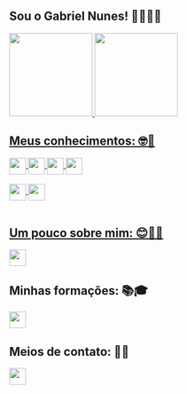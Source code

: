 ## Sou o Gabriel Nunes! 👩🏻‍💻📱

<div align="">
<a href="https://www.linkedin.com/in/nunes1909/">
<img height="150em" src="https://github-readme-stats.vercel.app/api?username=nunes1909&show_icons=true&theme=aura&include_all_commits=true&count_private=true"/>
<img height="150em" src="https://github-readme-stats.vercel.app/api/top-langs/?username=nunes1909&layout=compact&langs_count=3&theme=aura"/>

<!--   ![Snake animation](https://github.com/nunes1909/nunes1909/blob/output/github-contribution-grid-snake.svg) -->
</div> 

## Meus conhecimentos: 🤓💭
<div align="">  
<div>
  <img align="center" height="30" src="https://img.shields.io/badge/Kotlin-8a2be2?&style=flat&logo=kotlin&logoColor=white">
  <img align="center" height="30" src="https://img.shields.io/badge/Java-ED8B00?style=flat&logo=CoffeeScript&logoColor=white">
  <img align="center" height="30" src="https://img.shields.io/badge/Flutter-00B9F0?style=flat&logo=flutter&logoColor=white">
  <img align="center" height="30" src="https://img.shields.io/badge/Dart-013264?style=flat&logo=dart&logoColor=white">
</div><br>

<div>
  <img align="center" height="30" src="https://img.shields.io/badge/Kotlin%20Spring%20Boot-993399?style=flat&logo=spring&logoColor=white">
  <img align="center" height="30" src="https://img.shields.io/badge/Go-0078D6?style=flat&logo=GoLand&logoColor=white">
</div>

<!--
<div style="display: inline_block">
  <img align="center" height="30" src="https://img.shields.io/badge/PostgreSQL-316192?style=flat&logo=postgresql&logoColor=white">
  <img align="center" height="30" src="https://img.shields.io/badge/Oracle-ab212e?style=flat&logo=oracle&logoColor=white">
  <img align="center" height="30" src="https://img.shields.io/badge/MySQL-00000F?style=flat&logo=mysql&logoColor=white">    
</div>

<div style="display: inline_block"><br>
  <img align="center" height="30" src="https://img.shields.io/badge/Android-3DDC84?style=flat&logo=android&logoColor=white">
  <img align="center" height="30" src="https://img.shields.io/badge/Windows-0078D6?style=flat&logo=windows&logoColor=white">
  <img align="center" height="30" src="https://img.shields.io/badge/Ubuntu-E95420?style=flat&logo=ubuntu&logoColor=white">
</div> 
-->
</div><br>

## Um pouco sobre mim: 😊🤘🏻
<div align="">
<a href="https://github.com/nunes1909/nunes1909/wiki/Sobre-mim" target="_blank">
  <img height="30" src="https://img.shields.io/badge/Sobre mim-181717?style=flat&logo=GitHub&logoColor=white" target="_blank">
</a>
</div>

## Minhas formações: 📚🎓
<div align="">
<a href="https://github.com/nunes1909/nunes1909/wiki/Forma%C3%A7%C3%B5es-e-certificados" target="_blank">
  <img height="30" src="https://img.shields.io/badge/Formações-181717?style=flat&logo=GitHub&logoColor=white" target="_blank">
</a>
</div>

## Meios de contato: 📧📞
<div align="">
<a href="https://github.com/nunes1909/nunes1909/wiki/Contatos" target="_blank">
  <img height="30" src="https://img.shields.io/badge/Contatos-181717?style=flat&logo=GitHub&logoColor=white" target="_blank">
</a>
</div>

